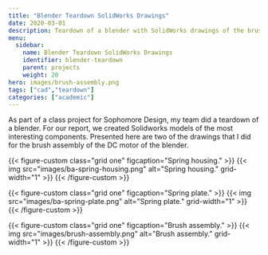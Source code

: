 ```yaml
---
title: "Blender Teardown SolidWorks Drawings"
date: 2020-03-01
description: Teardown of a blender with SolidWorks drawings of the brush assembly.
menu:
  sidebar:
    name: Blender Teardown SolidWorks Drawings
    identifier: blender-teardown
    parent: projects
    weight: 20
hero: images/brush-assembly.png
tags: ["cad","teardown"]
categories: ["academic"]
---
```


As part of a class project for Sophomore Design, my team did a teardown of a blender. For our report, we created Solidworks models of the most interesting components. Presented here are two of the drawings that I did for the brush assembly of the DC motor of the blender.

{{< figure-custom class="grid one" figcaption="Spring housing." >}}
  {{< img src="images/ba-spring-housing.png" alt="Spring housing." grid-width="1" >}}
{{< /figure-custom >}}

{{< figure-custom class="grid one" figcaption="Spring plate." >}}
  {{< img src="images/ba-spring-plate.png" alt="Spring plate." grid-width="1" >}}
{{< /figure-custom >}}

{{< figure-custom class="grid one" figcaption="Brush assembly." >}}
  {{< img src="images/brush-assembly.png" alt="Brush assembly." grid-width="1" >}}
{{< /figure-custom >}}
